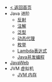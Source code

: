 * [< 返回首页](/)
* Java 进阶
  * [反射](/编程语言/Java/Java%20进阶/反射.md)
  * [注解](/编程语言/Java/Java%20进阶/注解.md)
  * [泛型](/编程语言/Java/Java%20进阶/泛型.md)
  * [动态代理](/编程语言/Java/Java%20进阶/JDK动态代理.md)
  * [枚举](/编程语言/Java/Java%20进阶/枚举.md)
  * [Lambda表达式](/编程语言/Java/Java%20进阶/Lambda表达式.md)
  * [Java并发编程](/编程语言/Java/Java%20进阶/Java并发编程.md)
* [JavaWeb](/编程语言/Java/JavaWeb)
* JVM 虚拟机
  * [JVM 内存](/编程语言/Java/JVM/JVM%20内存)
